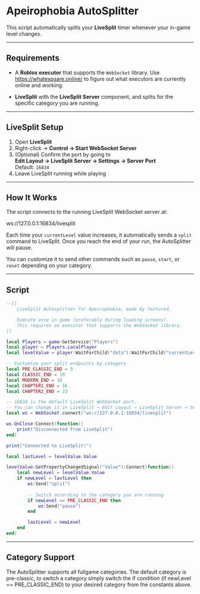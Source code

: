 # Apeirophobia  AutoSplitter 

This script automatically splits your **LiveSplit** timer whenever your in-game level changes.

---

##  Requirements

- A **Roblox executor** that supports the `WebSocket` library. Use https://whatexpsare.online/ to figure out what executors are currently online  and working.

- **LiveSplit** with the **LiveSplit Server** component, and splits for the specific category you are running.

---

## LiveSplit Setup

1. Open **LiveSplit**  
2. Right-click → **Control → Start WebSocket Server**   
3. (Optional) Confirm the port by going to  
   **Edit Layout → LiveSplit Server → Settings → Server Port**  
   Default: `16834`  
4. Leave LiveSplit running while playing  

---

## How It Works

The script connects to the running LiveSplit WebSocket server at:

ws://127.0.0.1:16834/livesplit

Each time your `currentLevel` value increases, it automatically sends a `split` command to LiveSplit. Once you reach the end of your run, the AutoSplitter will pause.

You can customize it to send other commands such as `pause`, `start`, or `reset` depending on your category.

---

## Script

```lua
--[[
	LiveSplit Autosplitter for Apeirophobia, made by textured.

	Execute once in-game (preferably during loading screens).
	This requires an executor that supports the WebSocket library.
]]

local Players = game:GetService("Players")
local player = Players.LocalPlayer
local levelValue = player:WaitForChild("data"):WaitForChild("currentLevel")

-- Customize your split endpoints by category
local PRE_CLASSIC_END = 5
local CLASSIC_END = 10
local MODERN_END = 16
local CHAPTER1_END = 16
local CHAPTER2_END = 23

-- 16834 is the default LiveSplit WebSocket port.
-- You can change it in LiveSplit → Edit Layout → LiveSplit Server → Settings, just make sure to apply that change here too.
local ws = WebSocket.connect("ws://127.0.0.1:16834/livesplit")

ws.OnClose:Connect(function()
    print("Disconnected from LiveSplit")
end)

print("Connected to LiveSplit!")

local lastLevel = levelValue.Value

levelValue:GetPropertyChangedSignal("Value"):Connect(function()
    local newLevel = levelValue.Value
    if newLevel > lastLevel then
        ws:Send("split")
        
        -- Switch according to the category you are running
        if newLevel == PRE_CLASSIC_END then
            ws:Send("pause")
        end

        lastLevel = newLevel
    end
end)
```

---

## Category Support

The AutoSplitter supports all fullgame categories. The default category is pre-classic, to switch a category simply switch the if condition (if newLevel == PRE_CLASSIC_END) to your desired category from the constants above.
